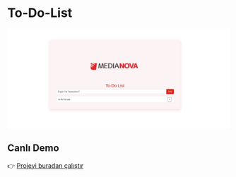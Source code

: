 # To-Do-List
![iOS Görseli](Image%20from%20iOS.jpg)
## Canlı Demo
👉 [Projeyi buradan çalıştır](https://busraygul.github.io/To-Do-List/)
